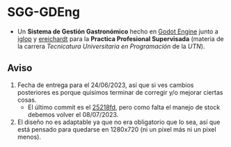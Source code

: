 # SGG-GDEng
- Un **Sistema de Gestión Gastronómico** hecho en [Godot Engine](https://godotengine.org/) junto a [iglop](https://github.com/iglop) y [ereichardt](https://github.com/ereichardt) para la **Practica Profesional Supervisada** (materia de la carrera *Tecnicatura Universitaria en Programación* de la *UTN*).

## Aviso
1. Fecha de entrega para el 24/06/2023, así que si ves cambios posteriores es porque quisimos terminar de corregir y/o mejorar ciertas cosas.
    - El último commit es el [25218fd](https://github.com/FaArMa/SGG-GDEng/tree/25218fdcc4292a3e56e841fe571657b388dec796), pero como falta el manejo de stock debemos volver el 08/07/2023.
2. El diseño no es adaptable ya que no era obligatorio que lo sea, así que está pensado para quedarse en 1280x720 (ni un pixel más ni un pixel menos).
